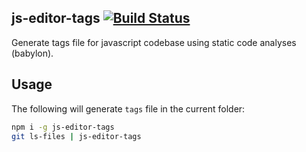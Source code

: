 js-editor-tags [![Build Status](https://travis-ci.org/artemave/js-editor-tags.svg?branch=master)](https://travis-ci.org/artemave/js-editor-tags)
-------

Generate tags file for javascript codebase using static code analyses (babylon).

## Usage

The following will generate `tags` file in the current folder:

```bash
npm i -g js-editor-tags
git ls-files | js-editor-tags
```
